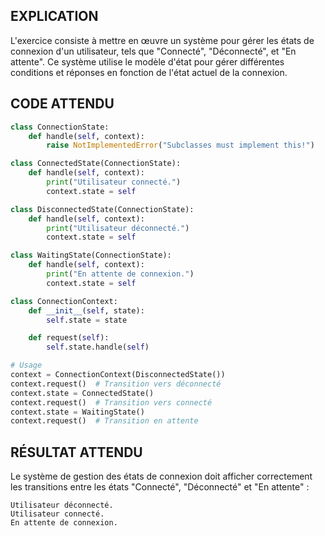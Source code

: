 ## EXPLICATION

L'exercice consiste à mettre en œuvre un système pour gérer les états de connexion d'un utilisateur, tels que "Connecté", "Déconnecté", et "En attente". Ce système utilise le modèle d'état pour gérer différentes conditions et réponses en fonction de l'état actuel de la connexion.

## CODE ATTENDU

```python
class ConnectionState:
    def handle(self, context):
        raise NotImplementedError("Subclasses must implement this!")

class ConnectedState(ConnectionState):
    def handle(self, context):
        print("Utilisateur connecté.")
        context.state = self

class DisconnectedState(ConnectionState):
    def handle(self, context):
        print("Utilisateur déconnecté.")
        context.state = self

class WaitingState(ConnectionState):
    def handle(self, context):
        print("En attente de connexion.")
        context.state = self

class ConnectionContext:
    def __init__(self, state):
        self.state = state

    def request(self):
        self.state.handle(self)

# Usage
context = ConnectionContext(DisconnectedState())
context.request()  # Transition vers déconnecté
context.state = ConnectedState()
context.request()  # Transition vers connecté
context.state = WaitingState()
context.request()  # Transition en attente
```

## RÉSULTAT ATTENDU

Le système de gestion des états de connexion doit afficher correctement les transitions entre les états "Connecté", "Déconnecté" et "En attente" :

```
Utilisateur déconnecté.
Utilisateur connecté.
En attente de connexion.
```